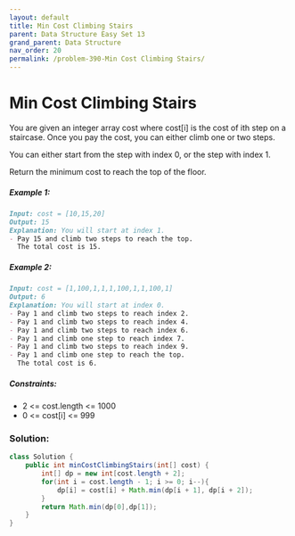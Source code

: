 ```yaml
---
layout: default
title: Min Cost Climbing Stairs
parent: Data Structure Easy Set 13
grand_parent: Data Structure
nav_order: 20
permalink: /problem-390-Min Cost Climbing Stairs/
---
```

# Min Cost Climbing Stairs
You are given an integer array cost where cost[i] is the cost of ith step on a staircase. Once you pay the cost, you can either climb one or two steps.

You can either start from the step with index 0, or the step with index 1.

Return the minimum cost to reach the top of the floor.

##### Example 1:
```markdown
Input: cost = [10,15,20]
Output: 15
Explanation: You will start at index 1.
- Pay 15 and climb two steps to reach the top.
  The total cost is 15.
```
##### Example 2:
```markdown
Input: cost = [1,100,1,1,1,100,1,1,100,1]
Output: 6
Explanation: You will start at index 0.
- Pay 1 and climb two steps to reach index 2.
- Pay 1 and climb two steps to reach index 4.
- Pay 1 and climb two steps to reach index 6.
- Pay 1 and climb one step to reach index 7.
- Pay 1 and climb two steps to reach index 9.
- Pay 1 and climb one step to reach the top.
  The total cost is 6.
```
##### Constraints:
* 2 <= cost.length <= 1000
* 0 <= cost[i] <= 999

### Solution:
```java
class Solution {
    public int minCostClimbingStairs(int[] cost) {
        int[] dp = new int[cost.length + 2];
        for(int i = cost.length - 1; i >= 0; i--){
            dp[i] = cost[i] + Math.min(dp[i + 1], dp[i + 2]);
        }
        return Math.min(dp[0],dp[1]);
    } 
}
```